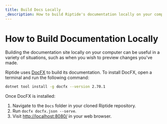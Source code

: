 ```yaml
---
title: Build Docs Locally
_description: How to build Riptide's documentation locally on your computer.
---
```


# How to Build Documentation Locally

Building the documentation site locally on your computer can be useful in a variety of situations, such as when you wish to preview changes you've made.

Riptide uses [DocFX](https://dotnet.github.io/docfx) to build its documentation. To install DocFX, open a terminal and run the following command:
```bash
dotnet tool install -g docfx --version 2.70.1
```

Once DocFX is installed:
1. Navigate to the `Docs` folder in your cloned Riptide repository.
2. Run `docfx docfx.json --serve`.
3. Visit [http://localhost:8080/](http://localhost:8080/) in your web browser.